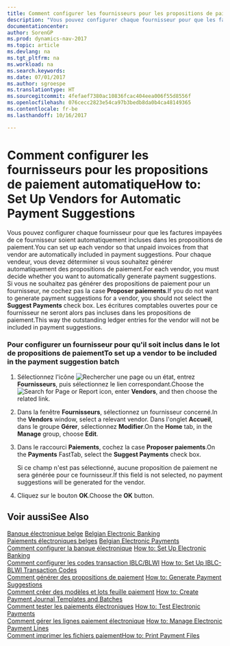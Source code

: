 ```yaml
---
title: Comment configurer les fournisseurs pour les propositions de paiement automatique
description: "Vous pouvez configurer chaque fournisseur pour que les factures impayées de ce fournisseur soient automatiquement incluses dans les propositions de paiement. Pour chaque vendeur, vous devez déterminer si vous souhaitez générer automatiquement des propositions de paiement. Si vous ne souhaitez pas générer des propositions de paiement pour un fournisseur, ne cochez pas la case **Proposer paiements**. Les écritures comptables ouvertes pour ce fournisseur ne seront alors pas incluses dans les propositions de paiement."
documentationcenter: 
author: SorenGP
ms.prod: dynamics-nav-2017
ms.topic: article
ms.devlang: na
ms.tgt_pltfrm: na
ms.workload: na
ms.search.keywords: 
ms.date: 07/01/2017
ms.author: sgroespe
ms.translationtype: HT
ms.sourcegitcommit: 4fefaef7380ac10836fcac404eea006f55d8556f
ms.openlocfilehash: 076cecc2823e54ca97b3bedb8da0b4ca48149365
ms.contentlocale: fr-be
ms.lasthandoff: 10/16/2017

---
```

# <a name="how-to-set-up-vendors-for-automatic-payment-suggestions"></a><span data-ttu-id="a22a7-106">Comment configurer les fournisseurs pour les propositions de paiement automatique</span><span class="sxs-lookup"><span data-stu-id="a22a7-106">How to: Set Up Vendors for Automatic Payment Suggestions</span></span>
<span data-ttu-id="a22a7-107">Vous pouvez configurer chaque fournisseur pour que les factures impayées de ce fournisseur soient automatiquement incluses dans les propositions de paiement.</span><span class="sxs-lookup"><span data-stu-id="a22a7-107">You can set up each vendor so that unpaid invoices from that vendor are automatically included in payment suggestions.</span></span> <span data-ttu-id="a22a7-108">Pour chaque vendeur, vous devez déterminer si vous souhaitez générer automatiquement des propositions de paiement.</span><span class="sxs-lookup"><span data-stu-id="a22a7-108">For each vendor, you must decide whether you want to automatically generate payment suggestions.</span></span> <span data-ttu-id="a22a7-109">Si vous ne souhaitez pas générer des propositions de paiement pour un fournisseur, ne cochez pas la case **Proposer paiements**.</span><span class="sxs-lookup"><span data-stu-id="a22a7-109">If you do not want to generate payment suggestions for a vendor, you should not select the **Suggest Payments** check box.</span></span> <span data-ttu-id="a22a7-110">Les écritures comptables ouvertes pour ce fournisseur ne seront alors pas incluses dans les propositions de paiement.</span><span class="sxs-lookup"><span data-stu-id="a22a7-110">This way the outstanding ledger entries for the vendor will not be included in payment suggestions.</span></span>  
  
### <a name="to-set-up-a-vendor-to-be-included-in-the-payment-suggestion-batch"></a><span data-ttu-id="a22a7-111">Pour configurer un fournisseur pour qu'il soit inclus dans le lot de propositions de paiement</span><span class="sxs-lookup"><span data-stu-id="a22a7-111">To set up a vendor to be included in the payment suggestion batch</span></span>  
  
1.  <span data-ttu-id="a22a7-112">Sélectionnez l'icône ![Rechercher une page ou un état](media/ui-search/search_small.png "icône Rechercher une page ou un état"), entrez **Fournisseurs**, puis sélectionnez le lien correspondant.</span><span class="sxs-lookup"><span data-stu-id="a22a7-112">Choose the ![Search for Page or Report](media/ui-search/search_small.png "Search for Page or Report icon") icon, enter **Vendors**, and then choose the related link.</span></span>  
  
2.  <span data-ttu-id="a22a7-113">Dans la fenêtre **Fournisseurs**, sélectionnez un fournisseur concerné.</span><span class="sxs-lookup"><span data-stu-id="a22a7-113">In the **Vendors** window, select a relevant vendor.</span></span> <span data-ttu-id="a22a7-114">Dans l'onglet **Accueil**, dans le groupe **Gérer**, sélectionnez **Modifier**.</span><span class="sxs-lookup"><span data-stu-id="a22a7-114">On the **Home** tab, in the **Manage** group, choose **Edit**.</span></span>  
  
3.  <span data-ttu-id="a22a7-115">Dans le raccourci **Paiements**, cochez la case **Proposer paiements**.</span><span class="sxs-lookup"><span data-stu-id="a22a7-115">On the **Payments** FastTab, select the **Suggest Payments** check box.</span></span>  
  
     <span data-ttu-id="a22a7-116">Si ce champ n'est pas sélectionné, aucune proposition de paiement ne sera générée pour ce fournisseur.</span><span class="sxs-lookup"><span data-stu-id="a22a7-116">If this field is not selected, no payment suggestions will be generated for the vendor.</span></span>  
  
4.  <span data-ttu-id="a22a7-117">Cliquez sur le bouton **OK**.</span><span class="sxs-lookup"><span data-stu-id="a22a7-117">Choose the **OK** button.</span></span>  
  
## <a name="see-also"></a><span data-ttu-id="a22a7-118">Voir aussi</span><span class="sxs-lookup"><span data-stu-id="a22a7-118">See Also</span></span>  
 <span data-ttu-id="a22a7-119">[Banque électronique belge](belgian-electronic-banking.md) </span><span class="sxs-lookup"><span data-stu-id="a22a7-119">[Belgian Electronic Banking](belgian-electronic-banking.md) </span></span>  
 <span data-ttu-id="a22a7-120">[Paiements électroniques belges](belgian-electronic-payments.md) </span><span class="sxs-lookup"><span data-stu-id="a22a7-120">[Belgian Electronic Payments](belgian-electronic-payments.md) </span></span>  
 <span data-ttu-id="a22a7-121">[Comment configurer la banque électronique](how-to-set-up-electronic-banking.md) </span><span class="sxs-lookup"><span data-stu-id="a22a7-121">[How to: Set Up Electronic Banking](how-to-set-up-electronic-banking.md) </span></span>  
 <span data-ttu-id="a22a7-122">[Comment configurer les codes transaction IBLC/BLWI](how-to-set-up-iblc-blwi-transaction-codes.md) </span><span class="sxs-lookup"><span data-stu-id="a22a7-122">[How to: Set Up IBLC-BLWI Transaction Codes](how-to-set-up-iblc-blwi-transaction-codes.md) </span></span>  
 <span data-ttu-id="a22a7-123">[Comment générer des propositions de paiement](how-to-generate-payment-suggestions.md) </span><span class="sxs-lookup"><span data-stu-id="a22a7-123">[How to: Generate Payment Suggestions](how-to-generate-payment-suggestions.md) </span></span>  
 <span data-ttu-id="a22a7-124">[Comment créer des modèles et lots feuille paiement](how-to-create-payment-journal-templates-and-batches.md) </span><span class="sxs-lookup"><span data-stu-id="a22a7-124">[How to: Create Payment Journal Templates and Batches](how-to-create-payment-journal-templates-and-batches.md) </span></span>  
 <span data-ttu-id="a22a7-125">[Comment tester les paiements électroniques](how-to-test-electronic-payments.md) </span><span class="sxs-lookup"><span data-stu-id="a22a7-125">[How to: Test Electronic Payments](how-to-test-electronic-payments.md) </span></span>  
 <span data-ttu-id="a22a7-126">[Comment gérer les lignes paiement électronique](how-to-manage-electronic-payment-lines.md) </span><span class="sxs-lookup"><span data-stu-id="a22a7-126">[How to: Manage Electronic Payment Lines](how-to-manage-electronic-payment-lines.md) </span></span>  
 [<span data-ttu-id="a22a7-127">Comment imprimer les fichiers paiement</span><span class="sxs-lookup"><span data-stu-id="a22a7-127">How to: Print Payment Files</span></span>](how-to-print-payment-files.md)
